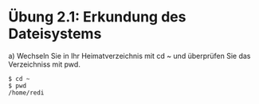 # Übung 2.1: Erkundung des Dateisystems

a) Wechseln Sie in Ihr Heimatverzeichnis mit cd ~ und überprüfen Sie das Verzeichniss mit pwd.

```
$ cd ~
$ pwd
/home/redi
```